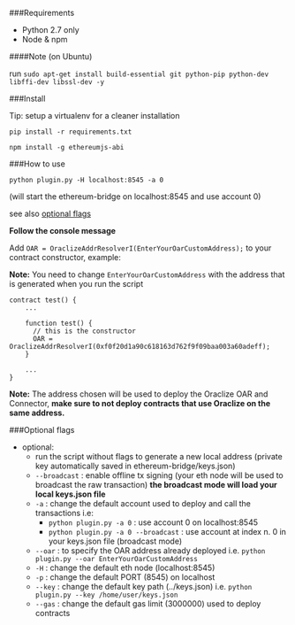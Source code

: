 ###Requirements
- Python 2.7 only
- Node & npm

####Note
(on Ubuntu)

run `sudo apt-get install build-essential git python-pip python-dev libffi-dev libssl-dev -y`

###Install

Tip: setup a virtualenv for a cleaner installation

```
pip install -r requirements.txt
```
```
npm install -g ethereumjs-abi
```

###How to use
```
python plugin.py -H localhost:8545 -a 0
```
(will start the ethereum-bridge on localhost:8545 and use account 0)

see also [optional flags](#optional-flags)

**Follow the console message**

Add `OAR = OraclizeAddrResolverI(EnterYourOarCustomAddress);` to your contract constructor, example:

**Note:** You need to change `EnterYourOarCustomAddress` with the address that is generated when you run the script
```
contract test() {
    ...
    
    function test() {
      // this is the constructor
      OAR = OraclizeAddrResolverI(0xf0f20d1a90c618163d762f9f09baa003a60adeff);
    }
  
    ...
}
```

**Note:** The address chosen will be used to deploy the Oraclize OAR and Connector, **make sure to not deploy contracts that use Oraclize on the same address.**

###Optional flags

* optional:
  * run the script without flags to generate a new local address (private key automatically saved in ethereum-bridge/keys.json)
  * `--broadcast` : enable offline tx signing (your eth node will be used to broadcast the raw transaction) **the broadcast mode will load your local keys.json file**
  * `-a` : change the default account used to deploy and call the transactions i.e:
    * `python plugin.py -a 0` : use account 0 on localhost:8545
    * `python plugin.py -a 0 --broadcast` : use account at index n. 0 in your keys.json file (broadcast mode)
  * `--oar` : to specify the OAR address already deployed i.e. `python plugin.py --oar EnterYourOarCustomAddress`
  * `-H` : change the default eth node (localhost:8545)
  * `-p` : change the default PORT (8545) on localhost
  * `--key` : change the default key path (../keys.json) i.e. `python plugin.py --key /home/user/keys.json` 
  * `--gas` : change the default gas limit (3000000) used to deploy contracts
